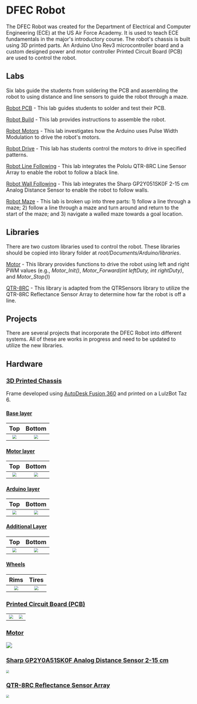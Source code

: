 # DFEC Robot

The DFEC Robot was created for the Department of Electrical and Computer Engineering (ECE) at the US Air Force Academy. It is used to teach ECE fundamentals in the major's introductory course. The robot's chassis is built using 3D printed parts. An Arduino Uno Rev3 microcontroller board and a custom designed power and motor controller Printed Circuit Board (PCB) are used to control the robot.

## Labs

Six labs guide the students from soldering the PCB and assembling the robot to using distance and line sensors to guide the robot through a maze.

[Robot PCB](labs/0_robot_pcb) - This lab guides students to solder and test their PCB.

[Robot Build](labs/1robot_build) - This lab provides instructions to assemble the robot.

[Robot Motors](labs/2_robot_motors) - This lab investigates how the Arduino uses Pulse Width Modulation to drive the robot's motors.

[Robot Drive](labs/3_robot_drive) - This lab has students control the motors to drive in specified patterns.

[Robot Line Following](labs/4_robot_linefollowing) - This lab integrates the Pololu QTR-8RC Line Sensor Array to enable the robot to follow a black line.

[Robot Wall Following](labs/5_robot_wallfollowing) - This lab integrates the Sharp GP2Y051SK0F 2-15 cm Analog Distance Sensor to enable the robot to follow walls.

[Robot Maze](labs/6_robot_maze) - This lab is broken up into three parts: 1) follow a line through a maze; 2) follow a line through a maze and turn around and return to the start of the maze; and 3) navigate a walled maze towards a goal location.

## Libraries

There are two custom libraries used to control the robot. These libraries should be copied into library folder at *root/Documents/Arduino/libraries*.

[Motor](Motor) - This library provides functions to drive the robot using left and right PWM values (e.g., *Motor_Init()*, *Motor_Forward(int leftDuty, int rightDuty)*, and *Motor_Stop()*)

[QTR-8RC](labs/libraries/QTR-8RC) - This library is adapted from the QTRSensors library to utilize the QTR-8RC Reflectance Sensor Array to determine how far the robot is off a line.

## Projects

There are several projects that incorporate the DFEC Robot into different systems. All of these are works in progress and need to be updated to utilize the new libraries.

## Hardware

### [3D Printed Chassis](3D_Printing/stl)

Frame developed using [AutoDesk Fusion 360](https://www.autodesk.com/products/fusion-360/overview) and printed on a LulzBot Taz 6.

#### [Base layer](3D_Printing/stl/BaseLayer.stl)

|                          Top                           |                          Bottom                           |
| :----------------------------------------------------: | :-------------------------------------------------------: |
| <img src="pics/baselayertop.png" style="zoom: 67%;" /> | <img src="pics/baselayerbottom.png" style="zoom: 67%;" /> |

#### [Motor layer](3D_Printing/stl/MotorLayer.stl)

|                          Top                           |                          Bottom                           |
| :----------------------------------------------------: | :-------------------------------------------------------: |
| <img src="pics/motorlayertop.png" style="zoom:67%;" /> | <img src="pics/motorlayerbottom.png" style="zoom:67%;" /> |

#### [Arduino layer](3D_Printing/stl/ArduinoLayer.stl)

|                          Top                          |                           Bottom                            |
| :---------------------------------------------------: | :---------------------------------------------------------: |
| <img src="pics/arduinolayer.png" style="zoom:67%;" /> | <img src="pics/arduinolayerbottom.png" style="zoom:67%;" /> |

#### [Additional Layer](3D_Printing/stl/Layer.stl)

|                      Top                       |                        Bottom                        |
| :--------------------------------------------: | :--------------------------------------------------: |
| <img src="pics/layer.png" style="zoom:67%;" /> | <img src="pics/layerbottom.png" style="zoom:67%;" /> |

#### [Wheels](3D_Printing/stl/rims.stl)

|                      Rims                      |                     Tires                      |
| :--------------------------------------------: | :--------------------------------------------: |
| <img src="pics/wheel.png" style="zoom:70%;" /> | <img src="pics/tires.png" style="zoom:70%;" /> |



### [Printed Circuit Board (PCB)](pcb)

|                                                   |                                               |
| :-----------------------------------------------: | :-------------------------------------------: |
| <img src="pics/robot3D.png" style="zoom: 67%;" /> | <img src="pics/pcb.png" style="zoom: 67%;" /> |

### [Motor](https://www.adafruit.com/product/3777)

![](pics/motor-1.png)

### [Sharp GP2Y0A51SK0F Analog Distance Sensor 2-15 cm](https://www.pololu.com/product/2450)

<img src="pics/sharp.jpg" style="zoom:50%;" />

### [QTR-8RC Reflectance Sensor Array](https://www.pololu.com/product/961)

<img src="pics/reflectance.jpg" style="zoom:50%;" />